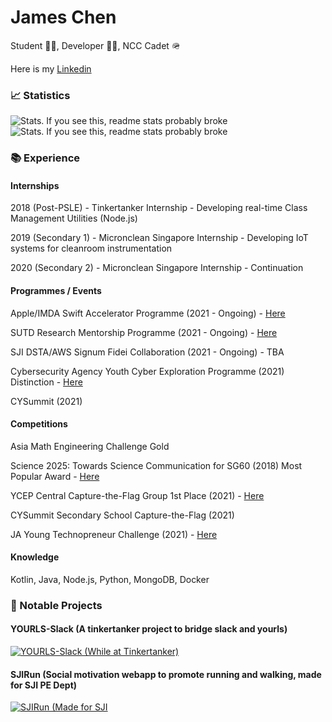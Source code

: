 # James Chen

Student 👨‍🎓, Developer 👨‍💻, NCC Cadet 🪖

Here is my [Linkedin](https://www.linkedin.com/in/jamesryanchen/)

### 📈 Statistics
![Stats. If you see this, readme stats probably broke](https://github-readme-stats.vercel.app/api?username=jamesrchen&count_private=true&show_icons=true&include_all_commits=true&layout=compact&theme=onedark)
![Stats. If you see this, readme stats probably broke](https://github-readme-stats.vercel.app/api/top-langs/?username=jamesrchen&layout=compact&theme=onedark)

### 📚 Experience

#### Internships
2018 (Post-PSLE) - Tinkertanker Internship - Developing real-time Class Management Utilities (Node.js)

2019 (Secondary 1) - Micronclean Singapore Internship - Developing IoT systems for cleanroom instrumentation

2020 (Secondary 2) - Micronclean Singapore Internship - Continuation

#### Programmes / Events
Apple/IMDA Swift Accelerator Programme (2021 - Ongoing) - [Here](https://www.swiftinsg.org/)

SUTD Research Mentorship Programme (2021 - Ongoing) - [Here](https://www.sutd.edu.sg/Admissions/Undergraduate/Outreach/Signature-Programmes/Research-Mentorship-Programme)

SJI DSTA/AWS Signum Fidei Collaboration (2021 - Ongoing) - TBA

Cybersecurity Agency Youth Cyber Exploration Programme (2021) Distinction - [Here](https://www.csa.gov.sg/programmes/sgcybertalent/sgcyberyouth/ycep)

CYSummit (2021)

#### Competitions
Asia Math Engineering Challenge Gold

Science 2025: Towards Science Communication for SG60 (2018) Most Popular Award - [Here](https://science2025.devpost.com/)

YCEP Central Capture-the-Flag Group 1st Place (2021) - [Here](https://www.csa.gov.sg/programmes/sgcybertalent/sgcyberyouth/ycep)

CYSummit Secondary School Capture-the-Flag (2021)

JA Young Technopreneur Challenge (2021) - [Here](https://www.ja.org.sg/the-young-technopreneur-challenge-2021.html)

#### Knowledge
Kotlin, Java, Node.js, Python, MongoDB, Docker

### 🔬 Notable Projects

#### YOURLS-Slack (A tinkertanker project to bridge slack and yourls)
[![YOURLS-Slack (While at Tinkertanker)](https://github-readme-stats.vercel.app/api/pin/?username=tinkertanker&theme=dark&repo=YOURLS-Slack)](https://github.com/tinkertanker/YOURLS-Slack)
#### SJIRun (Social motivation webapp to promote running and walking, made for SJI PE Dept)
[![SJIRun (Made for SJI](https://github-readme-stats.vercel.app/api/pin/?username=jamesrchen&theme=dark&repo=SJIRun-old)](https://github.com/jamesrchen/SJIRun-old)
